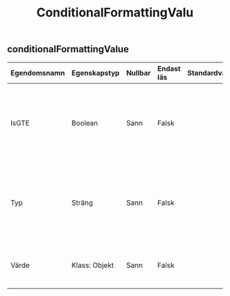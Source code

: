 ﻿---
title: ConditionalFormattingValu
second_title: Aspose.Cells Cloud Documen
type: docs
url: /sv/specification/model/conditionalformattingvalue/
description: "Aspose.Cells Molnmodellspecifikation: ConditionalFormattingValue. Hantera enkelt Excel och andra kalkylarksdokument med funktioner som att öppna, generera, redigera, dela, slå samman, jämföra och konvertera"
weight: 50
---
## **conditionalFormattingValue**

 

| Egendomsnamn| Egenskapstyp| Nullbar| Endast läs| Standardvärde| Beskrivning|
|:- |:- |:- |:- |:- |:- |
| IsGTE| Boolean| Sann| Falsk||Skaffa eller sätt flaggan Greater Than Or Equal. Använd endast för ikonuppsättningar, avgör om detta tröskelvärde använder operatorn större än eller lika med. 'false' indikerar att 'större än' används istället för 'större än eller lika med'. Standardvärdet är sant.|
| Typ| Sträng| Sann| Falsk|| Hämta eller ställ in typen av detta villkorliga formateringsvärdeobjekt. Om du ställer in typen till FormatConditionValueType.Min eller FormatConditionValueType.Max ställs "Value" automatiskt in på null.|
| Värde| Klass: Objekt| Sann| Falsk|| Hämta eller ställ in värdet för detta villkorliga formateringsvärdeobjekt. Den ska användas tillsammans med Type.|

